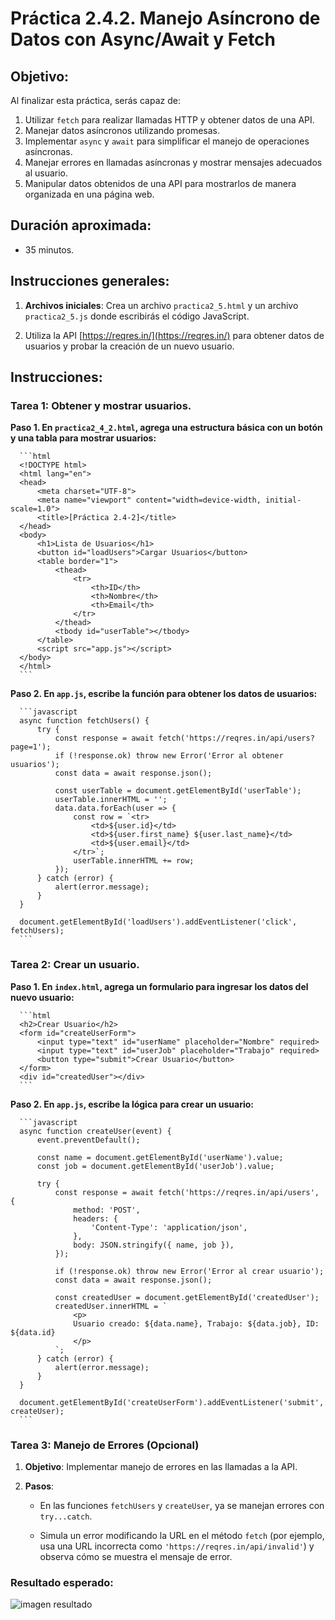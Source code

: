 # Práctica 2.4.2. Manejo Asíncrono de Datos con Async/Await y Fetch

## Objetivo:
Al finalizar esta práctica, serás capaz de:
1. Utilizar `fetch` para realizar llamadas HTTP y obtener datos de una API.
2. Manejar datos asíncronos utilizando promesas.
3. Implementar `async` y `await` para simplificar el manejo de operaciones asíncronas.
4. Manejar errores en llamadas asíncronas y mostrar mensajes adecuados al usuario.
5. Manipular datos obtenidos de una API para mostrarlos de manera organizada en una página web.
 
## Duración aproximada:
- 35 minutos.
 
## Instrucciones generales:

1. **Archivos iniciales**: Crea un archivo `practica2_5.html` y un archivo `practica2_5.js` donde escribirás el código JavaScript.

2. Utiliza la API [https://reqres.in/](https://reqres.in/) para obtener datos de usuarios y probar la creación de un nuevo usuario.

## Instrucciones:

### **Tarea 1: Obtener y mostrar usuarios.**

**Paso 1. En `practica2_4_2.html`, agrega una estructura básica con un botón y una tabla para mostrar usuarios:**

      ```html
      <!DOCTYPE html>
      <html lang="en">
      <head>
          <meta charset="UTF-8">
          <meta name="viewport" content="width=device-width, initial-scale=1.0">
          <title>[Práctica 2.4-2]</title>
      </head>
      <body>
          <h1>Lista de Usuarios</h1>
          <button id="loadUsers">Cargar Usuarios</button>
          <table border="1">
              <thead>
                  <tr>
                      <th>ID</th>
                      <th>Nombre</th>
                      <th>Email</th>
                  </tr>
              </thead>
              <tbody id="userTable"></tbody>
          </table>
          <script src="app.js"></script>
      </body>
      </html>
      ```

**Paso 2. En `app.js`, escribe la función para obtener los datos de usuarios:**

      ```javascript
      async function fetchUsers() {
          try {
              const response = await fetch('https://reqres.in/api/users?page=1');
              if (!response.ok) throw new Error('Error al obtener usuarios');
              const data = await response.json();

              const userTable = document.getElementById('userTable');
              userTable.innerHTML = '';  
              data.data.forEach(user => {
                  const row = `<tr>
                      <td>${user.id}</td>
                      <td>${user.first_name} ${user.last_name}</td>
                      <td>${user.email}</td>
                  </tr>`;
                  userTable.innerHTML += row;
              });
          } catch (error) {
              alert(error.message);
          }
      }

      document.getElementById('loadUsers').addEventListener('click', fetchUsers);
      ```
 

### **Tarea 2: Crear un usuario**.

**Paso 1. En `index.html`, agrega un formulario para ingresar los datos del nuevo usuario:**

      ```html
      <h2>Crear Usuario</h2>
      <form id="createUserForm">
          <input type="text" id="userName" placeholder="Nombre" required>
          <input type="text" id="userJob" placeholder="Trabajo" required>
          <button type="submit">Crear Usuario</button>
      </form>
      <div id="createdUser"></div>
      ```

**Paso 2. En `app.js`, escribe la lógica para crear un usuario:**

      ```javascript
      async function createUser(event) {
          event.preventDefault();  
          
          const name = document.getElementById('userName').value;
          const job = document.getElementById('userJob').value;

          try {
              const response = await fetch('https://reqres.in/api/users', {
                  method: 'POST',
                  headers: {
                      'Content-Type': 'application/json',
                  },
                  body: JSON.stringify({ name, job }),
              });

              if (!response.ok) throw new Error('Error al crear usuario');
              const data = await response.json();

              const createdUser = document.getElementById('createdUser');
              createdUser.innerHTML = `
                  <p>
                  Usuario creado: ${data.name}, Trabajo: ${data.job}, ID: ${data.id}
                  </p>
              `;
          } catch (error) {
              alert(error.message);
          }
      }

      document.getElementById('createUserForm').addEventListener('submit', createUser);
      ```

### **Tarea 3: Manejo de Errores (Opcional)**

1. **Objetivo**: Implementar manejo de errores en las llamadas a la API.

2. **Pasos**:
   - En las funciones `fetchUsers` y `createUser`, ya se manejan errores con `try...catch`.

   - Simula un error modificando la URL en el método `fetch` (por ejemplo, usa una URL incorrecta como `'https://reqres.in/api/invalid'`) y observa cómo se muestra el mensaje de error.

### Resultado esperado:

![imagen resultado](../images/image2_5_1.png)
